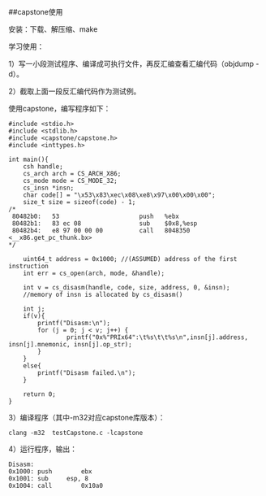 ##capstone使用


安装：下载、解压缩、make

学习使用：

1）写一小段测试程序、编译成可执行文件，再反汇编查看汇编代码（objdump -d）。

2）截取上面一段反汇编代码作为测试例。

使用capstone，编写程序如下：

	#include <stdio.h>
	#include <stdlib.h>
	#include <capstone/capstone.h>
	#include <inttypes.h>

	int main(){
		csh handle; 
		cs_arch arch = CS_ARCH_X86;
		cs_mode mode = CS_MODE_32;
		cs_insn *insn;
		char code[] = "\x53\x83\xec\x08\xe8\x97\x00\x00\x00";
		size_t size = sizeof(code) - 1;
	/*
	 80482b0:	53                   	push   %ebx
	 80482b1:	83 ec 08             	sub    $0x8,%esp
	 80482b4:	e8 97 00 00 00       	call   8048350 <__x86.get_pc_thunk.bx>
	*/

		uint64_t address = 0x1000; //(ASSUMED) address of the first instruction
		int err = cs_open(arch, mode, &handle);

		int v = cs_disasm(handle, code, size, address, 0, &insn);
		//memory of insn is allocated by cs_disasm()

		int j;
		if(v){
			printf("Disasm:\n");
			for (j = 0; j < v; j++) {
					printf("0x%"PRIx64":\t%s\t\t%s\n",insn[j].address, insn[j].mnemonic, insn[j].op_str);
			}
		}
		else{
			printf("Disasm failed.\n");
		}

		return 0;
	}

3）编译程序（其中-m32对应capstone库版本）：

	clang -m32  testCapstone.c -lcapstone

4）运行程序，输出：

	Disasm:
	0x1000:	push		ebx
	0x1001:	sub		esp, 8
	0x1004:	call		0x10a0








